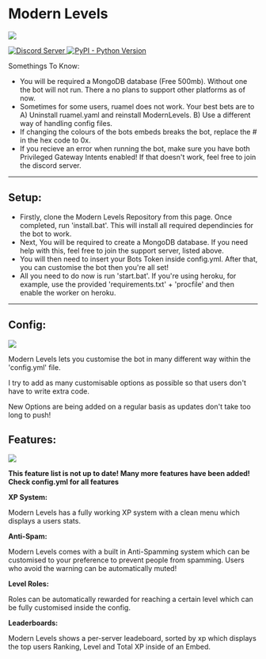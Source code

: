 # Modern Levels
![](https://cdn.discordapp.com/attachments/812895798496591882/825329818148274186/MODERN_LEVELS.png)
<p align="left">
  <a href="https://discord.gg/E56eZdNjK4">
    <img src="https://discordapp.com/api/guilds/809362745354354688/widget.png?style=shield" alt="Discord Server">
  <a href="https://www.python.org/downloads/">
    <img alt="PyPI - Python Version" src="https://img.shields.io/pypi/pyversions/Red-Discordbot">
  </a>
</p

## Somethings To Know:
- You will be required a MongoDB database (Free 500mb). Without one the bot will not run. There a no plans to support other platforms as of now.
- Sometimes for some users, ruamel does not work. Your best bets are to A) Uninstall ruamel.yaml and reinstall ModernLevels. B) Use a different way of handling config files.
- If changing the colours of the bots embeds breaks the bot, replace the # in the hex code to 0x.
- If you recieve an error when running the bot, make sure you have both Privileged Gateway Intents enabled! If that doesn't work, feel free to join the discord server.

---------------
## Setup:

- Firstly, clone the Modern Levels Repository from this page. Once completed, run 'install.bat'. This will install all required dependincies for the bot to work.
- Next, You will be required to create a MongoDB database. If you need help with this, feel free to join the support server, listed above.
- You will then need to insert your Bots Token inside config.yml. After that, you can customise the bot then you're all set!
- All you need to do now is run 'start.bat'. If you're using heroku, for example, use the provided 'requirements.txt' + 'procfile' and then enable the worker on heroku.
- ---------------


## Config:
![](https://cdn.discordapp.com/attachments/812895798496591882/825330391358767144/MODERN_LEVELS_1.png)
<p> Modern Levels lets you customise the bot in many different way within the 'config.yml' file. </p
<p> I try to add as many customisable options as possible so that users don't have to write extra code. </p>
<p> New Options are being added on a regular basis as updates don't take too long to push! </p>

## Features:
![](https://cdn.discordapp.com/attachments/812895798496591882/825330772830846976/MODERN_LEVELS_2.png)
<p><b> This feature list is not up to date! Many more features have been added! Check config.yml for all features </b></p>

<b> XP System: </b>
	 <p>  Modern Levels has a fully working XP system with a clean menu which displays a users stats.</p>
<b> Anti-Spam: </b> 
	 <p>  Modern Levels comes with a built in Anti-Spamming system which can be customised to your preference to prevent people from spamming. Users who avoid the warning can be automatically muted!</p>
<b> Level Roles: </b> 
	 <p>  Roles can be automatically rewarded for reaching a certain level which can be fully customised inside the config.</p>
<b> Leaderboards: </b> 
	 <p>  Modern Levels shows a per-server leadeboard, sorted by xp which displays the top users Ranking, Level and Total XP inside of an Embed.</p>
	 
